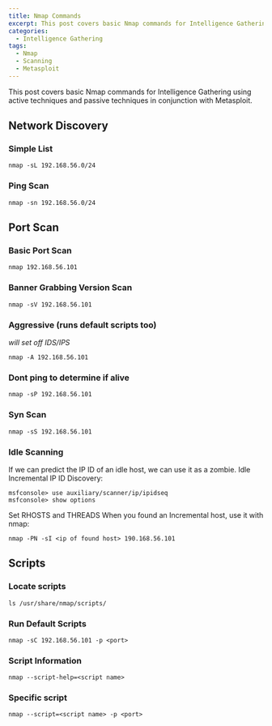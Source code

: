 ```yaml
---
title: Nmap Commands
excerpt: This post covers basic Nmap commands for Intelligence Gathering using active and passive techniques.
categories:
  - Intelligence Gathering
tags:
  - Nmap
  - Scanning
  - Metasploit
---
```


This post covers basic Nmap commands for Intelligence Gathering using active
techniques and passive techniques in conjunction with Metasploit.

## Network Discovery

### Simple List
```
nmap -sL 192.168.56.0/24
```

### Ping Scan
```
nmap -sn 192.168.56.0/24
```

## Port Scan

### Basic Port Scan
```
nmap 192.168.56.101
```

### Banner Grabbing Version Scan
```
nmap -sV 192.168.56.101
```

### Aggressive (runs default scripts too)
*will set off IDS/IPS*
```
nmap -A 192.168.56.101
```

### Dont ping to determine if alive
```
nmap -sP 192.168.56.101
```

### Syn Scan
```
nmap -sS 192.168.56.101
```

### Idle Scanning
If we can predict the IP ID of an idle host, we can use it as a zombie.
Idle Incremental IP ID Discovery:

```
msfconsole> use auxiliary/scanner/ip/ipidseq
msfconsole> show options
```

Set RHOSTS and THREADS
When you found an Incremental host, use it with nmap:

```
nmap -PN -sI <ip of found host> 190.168.56.101
```

## Scripts

### Locate scripts

```
ls /usr/share/nmap/scripts/
```

### Run Default Scripts

```
nmap -sC 192.168.56.101 -p <port>
```

### Script Information
```
nmap --script-help=<script name>
```

### Specific script
```
nmap --script=<script name> -p <port>
```
